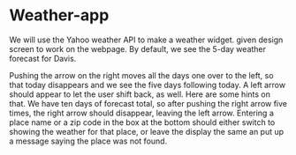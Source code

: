 # Weather-app

We will use the Yahoo weather API to make a weather widget. given design screen to work on the webpage. By default, we see the 5-day weather forecast for Davis.

Pushing the arrow on the right moves all the days one over to the left, so that today disappears and we see the five days following today. A left arrow should appear to let the user shift back, as well. Here are some hints on that.
We have ten days of forecast total, so after pushing the right arrow five times, the right arrow should disappear, leaving the left arrow.
Entering a place name or a zip code in the box at the bottom should either switch to showing the weather for that place, or leave the display the same an put up a message saying the place was not found.
